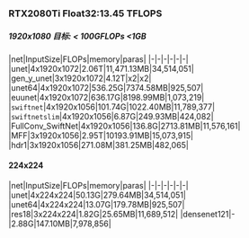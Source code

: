 
### RTX2080Ti Float32:13.45 TFLOPS

##### 1920x1080 目标: < 100GFLOPs <1GB

|net|InputSize|FLOPs|memory|paras|
|-|-|-|-|-|-|
|unet|4x1920x1072|2.06T|11,471.13MB|34,514,051|
|gen_y_unet|3x1920x1072|4.12T|x2|x2|
|unet64|4x1920x1072|536.25G|7374.58MB|925,507|
|euunet|4x1920x1072|636.17G|8198.99MB|1,073,219|
|`swiftnet`|4x1920x1056|101.74G|1022.40MB|11,789,377|
|`swiftnetslim`|4x1920x1056|6.87G|249.93MB|424,082|
|FullConv_SwiftNet|4x1920x1056|136.8G|2713.81MB|11,576,161|
|MFF|3x1920x1056|2.95T|10193.91MB|15,073,915|
|hdr1|3x1920x1056|271.08M|381.25MB|482,065|


#### 224x224

|net|InputSize|FLOPs|memory|paras|
|-|-|-|-|-|-|
|unet|4x224x224|50.13G|279.64MB|34,514,051|
|unet64|4x224x224|13.07G|179.78MB|925,507|
|res18|3x224x224|1.82G|25.65MB|11,689,512|
|densenet121|-|2.88G|147.10MB|7,978,856|